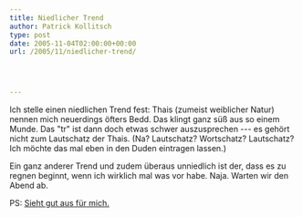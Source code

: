 ```yaml
---
title: Niedlicher Trend
author: Patrick Kollitsch
type: post
date: 2005-11-04T02:00:00+00:00
url: /2005/11/niedlicher-trend/




---
```

Ich stelle einen niedlichen Trend fest: Thais (zumeist weiblicher Natur) nennen mich neuerdings &ouml;fters Bedd. Das klingt ganz s&uuml;&szlig; aus so einem Munde. Das "tr" ist dann doch etwas schwer auszusprechen --- es geh&ouml;rt nicht zum Lautschatz der Thais. (Na? Lautschatz? Wortschatz? Lautschatz? Ich m&ouml;chte das mal eben in den Duden eintragen lassen.)

Ein ganz anderer Trend und zudem &uuml;beraus unniedlich ist der, dass es zu regnen beginnt, wenn ich wirklich mal was vor habe. Naja. Warten wir den Abend ab. 

PS: [Sieht gut aus f&uuml;r mich.][1]

 [1]: http://wwwa.accuweather.com/world-forecast-hourly.asp?partner=forecastfox&myadc=0&traveler=0&zipcode=SEA;TH;-;KO%20SAMUI;&metric=1